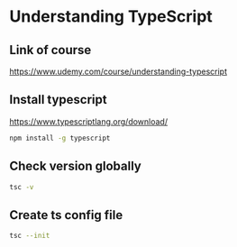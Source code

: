 # Understanding TypeScript

## Link of course

https://www.udemy.com/course/understanding-typescript

## Install typescript

https://www.typescriptlang.org/download/

```bash
npm install -g typescript
```

## Check version globally

```bash
tsc -v
```

## Create ts config file

```bash
tsc --init
```
